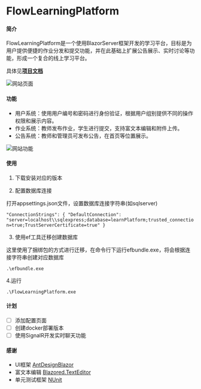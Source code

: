 # FlowLearningPlatform

#### 简介

FlowLearningPlatform是一个使用BlazorServer框架开发的学习平台，目标是为用户提供便捷的作业分发和提交功能，并在此基础上扩展公告展示、实时讨论等功能，形成一个复合的线上学习平台。

具体见[**项目文档**](https://z-miner.gitbook.io/learning-platform-introduce/)

![网站页面](https://files.gitbook.com/v0/b/gitbook-x-prod.appspot.com/o/spaces%2FK5SPGJbAEBza0XqXyPJu%2Fuploads%2FnT3q9hoCVYGHyERSbCRT%2F%E6%95%88%E6%9E%9C.png?alt=media&token=7d26190b-e223-4f2c-8f14-580bedf6ab2b)


#### 功能

- 用户系统：使用用户编号和密码进行身份验证，根据用户组别提供不同的操作权限和展示内容。
- 作业系统：教师发布作业，学生进行提交，支持富文本编辑和附件上传。
- 公告系统：教师和管理员可发布公告，在首页等位置展示。

![网站功能](https://files.gitbook.com/v0/b/gitbook-x-prod.appspot.com/o/spaces%2FK5SPGJbAEBza0XqXyPJu%2Fuploads%2FqmbfmJ2XUI2wwPQ5TYnl%2F%E5%AD%A6%E4%B9%A0%E5%B9%B3%E5%8F%B0%E6%A8%A1%E5%9D%97.png?alt=media&token=3529ed24-f9f3-4b2e-b555-d6ca3a1e909f)


#### 使用

1. 下载安装对应的版本

2. 配置数据库连接

打开appsettings.json文件，设置数据库连接字符串(如sqlserver)

`"ConnectionStrings": {
    "DefaultConnection": "server=localhost\\sqlexpress;database=learnPlatform;trusted_connection=true;TrustServerCertificate=true"
  }`

3. 使用ef工具迁移创建数据库

这里使用了捆绑包的方式进行迁移，在命令行下运行efbundle.exe，将会根据连接字符串创建对应数据库

`.\efbundle.exe`

4.运行

`.\FlowLearningPlatform.exe`

#### 计划

- [ ] 添加配置页面
- [ ] 创建docker部署版本
- [ ] 使用SignalR开发实时聊天功能

#### 感谢

- UI框架 [AntDesignBlazor](https://antblazor.com/)
- 富文本编辑 [Blazored.TextEditor](https://github.com/Blazored/TextEditor)
- 单元测试框架 [NUnit](https://nunit.org/)